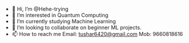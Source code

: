 - 👋 Hi, I’m @Hehe-trying
- 👀 I’m interested in Quantum Computing
- 🌱 I’m currently studying Machine Learning
- 💞️ I’m looking to collaborate on beginner ML projects.
- 📫 How to reach me Email: tushar6420@gmail.com Mob: 9660818616

<!---
Hehe-trying/Hehe-trying is a ✨ special ✨ repository because its `README.md` (this file) appears on your GitHub profile.
You can click the Preview link to take a look at your changes.
--->
